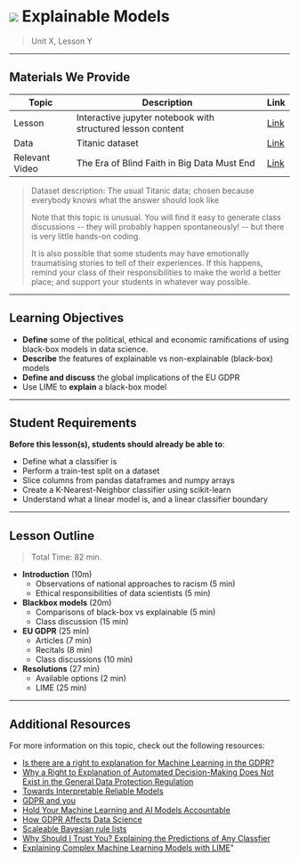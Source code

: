 # ![](https://ga-dash.s3.amazonaws.com/production/assets/logo-9f88ae6c9c3871690e33280fcf557f33.png) Explainable Models

> Unit X, Lesson Y

<!--- This template is an instructor-facing description of lesson contents. Students who fork these repos may also be able to view. --->

---

## Materials We Provide
<!--- This section is a table of contents for the lesson. The table structure breaks down typical lesson resources into types, distinguishing between lesson notebooks and other supporting materials. Note that the table below demonstrates the total possible range of materials; most lessons won't require all of the categories below. Also note that every item in the repo should get its own line and link, like the example shown for data. --->

| Topic | Description | Link |
| --- | --- | --- |
| Lesson | Interactive jupyter notebook with structured lesson content | [Link](./explainable-models.ipynb)|
| Data | Titanic dataset | [Link](./datasets/titanic.csv)|
| Relevant Video | The Era of Blind Faith in Big Data Must End  | [Link](https://www.ted.com/talks/cathy_o_neil_the_era_of_blind_faith_in_big_data_must_end) |

> Dataset description: The usual Titanic data; chosen because everybody knows what the answer should look like
>
> Note that this topic is unusual. You will find it easy to generate class discussions -- they will probably happen
> spontaneously! -- but there is very little hands-on coding.
>
> It is also possible that some students may have emotionally traumatising stories to tell of their experiences.
> If this happens, remind your class of their responsibilities to make the world a better place; and support
> your students in whatever way possible.

---

## Learning Objectives
<!--- This section lists the learning objectives of the lesson. For information on how to write clear learning objectives, see: http://ii.library.jhu.edu/2016/07/20/writing-effective-learning-objectives/ --->

- **Define** some of the political, ethical and economic ramifications of using black-box models in data science.
- **Describe** the features of explainable vs non-explainable (black-box) models
- **Define and discuss** the global implications of the EU GDPR
- Use LIME to **explain** a black-box model

---

## Student Requirements
<!--- This section explains the relevant prerequisites; in other words, what do students need to know to be able to benefit and perform the tasks required in this lesson? This includes lists of skills or prior learning objectives --->

**Before this lesson(s), students should already be able to**:
- Define what a classifier is
- Perform a train-test split on a dataset
- Slice columns from pandas dataframes and numpy arrays
- Create a K-Nearest-Neighbor classifier using scikit-learn
- Understand what a linear model is, and a linear classifier boundary

---

## Lesson Outline

<!--- This section outlines the lesson plan with relevant sections and subsections, providing both the total time required as well as suggestions for timing in each subsection --->

> Total Time: 82 min. 

- **Introduction** (10m)
  - Observations of national approaches to racism (5 min)
  - Ethical responsibilities of data scientists (5 min)
- **Blackbox models**  (20m)
	- Comparisons of black-box vs explainable (5 min)
	- Class discussion (15 min)
- **EU GDPR** (25 min)
	- Articles (7 min)
	- Recitals (8 min)
	- Class discussions (10 min)
- **Resolutions** (27 min)
	- Available options (2 min)
	- LIME (25 min)

---

## Additional Resources
<!--- This section lists useful reference materials that can inform, extend, or deepen a student's understanding of the material. While this may seem like a "nice to have" feature, we normally see a range of advanced and remedial students in our classes. Curating these resources allows us to provide targeted materials and suggestions that instructors can use to support different student needs. --->

For more information on this topic, check out the following resources:

- [Is there are a right to explanation for Machine Learning in the GDPR?](https://iapp.org/news/a/is-there-a-right-to-explanation-for-machine-learning-in-the-gdpr)
- [Why a Right to Explanation of Automated Decision-Making Does Not Exist in the General Data Protection Regulation](https://papers.ssrn.com/sol3/papers.cfm?abstract_id=2903469)
- [Towards Interpretable Reliable Models](https://blog.kjamistan.com/towards-interpretable-reliable-models/)
- [GDPR and you](https://blog.kjamistan.com/gdpr-you-my-talk-at-cloudera-sessions-munchen/)
- [Hold Your Machine Learning and AI Models Accountable](https://medium.com/pachyderm-data/hold-your-machine-learning-and-ai-models-accountable-de887177174c)
- [How GDPR Affects Data Science](https://kdnuggets.com/2017/07/gdpr-affects-data-science.html)
- [Scaleable Bayesian rule lists](https://arxiv.org/pdf/1602.08610v2.pdf)
- [Why Should I Trust You? Explaining the Predictions of Any Classfier ](https://www.youtube.com/watch?v=hUnRCxnydCc)
- [Explaining Complex Machine Learning Models with LIME](https://datascienceplus.com/explaining-complex-machine-learning-models-with-lime/)"
